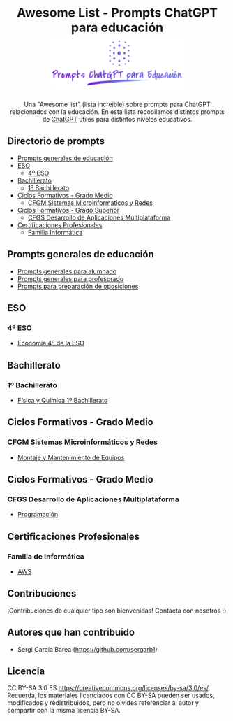 <div align="center">

<!-- title -->
# Awesome List - Prompts ChatGPT para educación ![Logo](logo.png)

<!-- description -->
Una "Awesome list" (lista increible) sobre prompts para ChatGPT relacionados con la educación.
En esta lista recopilamos distintos prompts de [ChatGPT](https://chat.openai.com) útiles para distintos niveles educativos.

</div>

<!-- TOC -->


## Directorio de prompts

- [Prompts generales de educación](#general)
- [ESO](#eso)
    - [4º ESO](#4º-eso)
- [Bachillerato](#bachillerato)
    - [1º Bachillerato](#1-bachillerato1)
- [Ciclos Formativos - Grado Medio](#cfgm)
    - [CFGM Sistemas Microinformaticos y Redes](#cfgm-smr)
- [Ciclos Formativos - Grado Superior](#cfgs)
    - [CFGS Desarrollo de Aplicaciones Multiplataforma](#cfgs-dam)
- [Certificaciones Profesionales](#certificaciones)
    - [Familia Informática](#certificaciones-informatica)

<!-- CONTENT -->

## <a name="#general"></a>Prompts generales de educación

- [Prompts generales para alumnado](general/alumnado/prompts.md)
- [Prompts generales para profesorado](genreal/profesorado/prompts.md)
- [Prompts para preparación de oposiciones](genreal/oposiciones/prompts.md)

## ESO
### <a name="#eso4"></a>4º ESO

- [Economía 4º de la ESO](eso/cuarto/economia/prompts.md)

## Bachillerato
### <a name="#bachillerato1"></a>1º Bachillerato

- [Física y Química 1º Bachillerato](bachillerato/primero/fisicayquimica/prompts.md)

## <a name="cfgm"></a>Ciclos Formativos - Grado Medio

### <a name="cfgm-smr"></a>CFGM Sistemas Microinformáticos y Redes

- [Montaje y Mantenimiento de Equipos](cfgm/smr/mme/prompts.md)

## <a name="cfgs"></a>Ciclos Formativos - Grado Medio

### <a name="cfgs-dam"></a>CFGS Desarrollo de Aplicaciones Multiplataforma

- [Programación](cfgs/dam/prg/prompts.md)

## <a name="certificaciones"></a>Certificaciones Profesionales

### <a name="certificaciones-informatica"></a>Familia de Informática
- [AWS](certificaciones/informatica/aws/prompts.md)



<!-- END CONTENT -->

## Contribuciones

¡Contribuciones de cualquier tipo son bienvenidas! Contacta con nosotros :)

## Autores que han contribuido

- Sergi García Barea (https://github.com/sergarb1)


## Licencia

CC BY-SA 3.0 ES https://creativecommons.org/licenses/by-sa/3.0/es/. Recuerda, los materiales licenciados con CC BY-SA pueden ser usados, modificados y redistribuidos, pero no olvides referenciar al autor y compartir con la misma licencia BY-SA.

